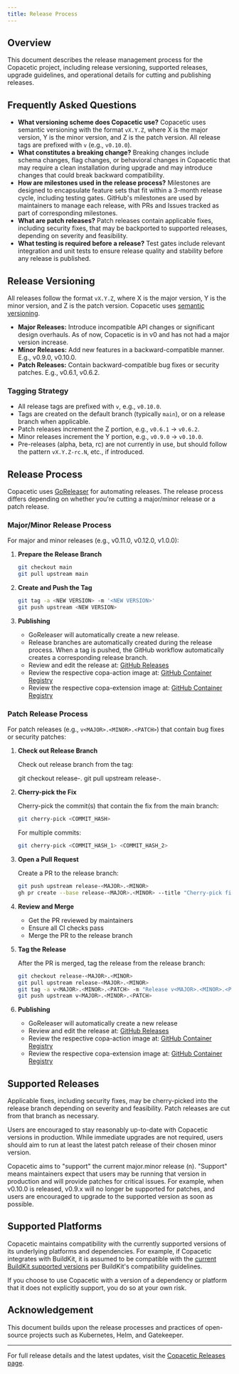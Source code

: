 ```yaml
---
title: Release Process
---
```


## Overview

This document describes the release management process for the Copacetic project, including release versioning, supported releases, upgrade guidelines, and operational details for cutting and publishing releases.

## Frequently Asked Questions

- **What versioning scheme does Copacetic use?** Copacetic uses semantic versioning with the format `vX.Y.Z`, where X is the major version, Y is the minor version, and Z is the patch version. All release tags are prefixed with `v` (e.g., `v0.10.0`).
- **What constitutes a breaking change?** Breaking changes include schema changes, flag changes, or behavioral changes in Copacetic that may require a clean installation during upgrade and may introduce changes that could break backward compatibility.
- **How are milestones used in the release process?** Milestones are designed to encapsulate feature sets that fit within a 3-month release cycle, including testing gates. GitHub's milestones are used by maintainers to manage each release, with PRs and Issues tracked as part of corresponding milestones.
- **What are patch releases?** Patch releases contain applicable fixes, including security fixes, that may be backported to supported releases, depending on severity and feasibility.
- **What testing is required before a release?** Test gates include relevant integration and unit tests to ensure release quality and stability before any release is published.

## Release Versioning

All releases follow the format `vX.Y.Z`, where X is the major version, Y is the minor version, and Z is the patch version. Copacetic uses [semantic versioning](https://semver.org/).

- **Major Releases:** Introduce incompatible API changes or significant design overhauls. As of now, Copacetic is in v0 and has not had a major version increase.
- **Minor Releases:** Add new features in a backward-compatible manner. E.g., v0.9.0, v0.10.0.
- **Patch Releases:** Contain backward-compatible bug fixes or security patches. E.g., v0.6.1, v0.6.2.

### Tagging Strategy

- All release tags are prefixed with `v`, e.g., `v0.10.0`.
- Tags are created on the default branch (typically `main`), or on a release branch when applicable.
- Patch releases increment the Z portion, e.g., `v0.6.1` → `v0.6.2`.
- Minor releases increment the Y portion, e.g., `v0.9.0` → `v0.10.0`.
- Pre-releases (alpha, beta, rc) are not currently in use, but should follow the pattern `vX.Y.Z-rc.N`, etc., if introduced.

## Release Process

Copacetic uses [GoReleaser](https://goreleaser.com/) for automating releases. The release process differs depending on whether you're cutting a major/minor release or a patch release.

### Major/Minor Release Process

For major and minor releases (e.g., v0.11.0, v0.12.0, v1.0.0):

1. **Prepare the Release Branch**

   ```sh
   git checkout main
   git pull upstream main
   ```

2. **Create and Push the Tag**

   ```sh
   git tag -a <NEW VERSION> -m '<NEW VERSION>'
   git push upstream <NEW VERSION>
   ```

3. **Publishing**
   - GoReleaser will automatically create a new release.
   - Release branches are automatically created during the release process. When a tag is pushed, the GitHub workflow automatically creates a corresponding release branch.
   - Review and edit the release at: [GitHub Releases](https://github.com/project-copacetic/copacetic/releases)
   - Review the respective copa-action image at: [GitHub Container Registry](https://github.com/project-copacetic/copacetic/pkgs/container/copa-action)
   - Review the respective copa-extension image at: [GitHub Container Registry](https://github.com/project-copacetic/copacetic/pkgs/container/copa-extension)

### Patch Release Process

For patch releases (e.g., `v<MAJOR>.<MINOR>.<PATCH>`) that contain bug fixes or security patches:

1. **Check out Release Branch**

   Check out release branch from the tag:

   git checkout release-<MAJOR>.<MINOR>
   git pull upstream release-<MAJOR>.<MINOR>

2. **Cherry-pick the Fix**

   Cherry-pick the commit(s) that contain the fix from the main branch:

   ```sh
   git cherry-pick <COMMIT_HASH>
   ```

   For multiple commits:

   ```sh
   git cherry-pick <COMMIT_HASH_1> <COMMIT_HASH_2>
   ```

3. **Open a Pull Request**

   Create a PR to the release branch:

   ```sh
   git push upstream release-<MAJOR>.<MINOR>
   gh pr create --base release-<MAJOR>.<MINOR> --title "Cherry-pick fix for v<MAJOR>.<MINOR>.<PATCH>" --body "Cherry-picking fix from main branch for patch release v<MAJOR>.<MINOR>.<PATCH>"
   ```

4. **Review and Merge**

   - Get the PR reviewed by maintainers
   - Ensure all CI checks pass
   - Merge the PR to the release branch

5. **Tag the Release**

   After the PR is merged, tag the release from the release branch:

   ```sh
   git checkout release-<MAJOR>.<MINOR>
   git pull upstream release-<MAJOR>.<MINOR>
   git tag -a v<MAJOR>.<MINOR>.<PATCH> -m "Release v<MAJOR>.<MINOR>.<PATCH>"
   git push upstream v<MAJOR>.<MINOR>.<PATCH>
   ```

6. **Publishing**
   - GoReleaser will automatically create a new release
   - Review and edit the release at: [GitHub Releases](https://github.com/project-copacetic/copacetic/releases)
   - Review the respective copa-action image at: [GitHub Container Registry](https://github.com/project-copacetic/copacetic/pkgs/container/copa-action)
   - Review the respective copa-extension image at: [GitHub Container Registry](https://github.com/project-copacetic/copacetic/pkgs/container/copa-extension)

## Supported Releases

Applicable fixes, including security fixes, may be cherry-picked into the release branch depending on severity and feasibility. Patch releases are cut from that branch as necessary.

Users are encouraged to stay reasonably up-to-date with Copacetic versions in production. While immediate upgrades are not required, users should aim to run at least the latest patch release of their chosen minor version.

Copacetic aims to "support" the current major.minor release (n). "Support" means maintainers expect that users may be running that version in production and will provide patches for critical issues. For example, when v0.10.0 is released, v0.9.x will no longer be supported for patches, and users are encouraged to upgrade to the supported version as soon as possible.

## Supported Platforms

Copacetic maintains compatibility with the currently supported versions of its underlying platforms and dependencies. For example, if Copacetic integrates with BuildKit, it is assumed to be compatible with the [current BuildKit supported versions](https://github.com/moby/buildkit/releases) per BuildKit's compatibility guidelines.

If you choose to use Copacetic with a version of a dependency or platform that it does not explicitly support, you do so at your own risk.

## Acknowledgement

This document builds upon the release processes and practices of open-source projects such as Kubernetes, Helm, and Gatekeeper.

---

For full release details and the latest updates, visit the [Copacetic Releases page](https://github.com/project-copacetic/copacetic/releases).
